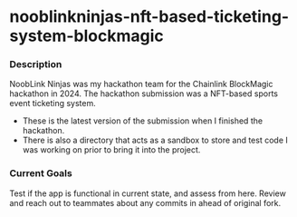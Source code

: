 # nooblinkninjas-nft-based-ticketing-system-blockmagic

### Description
NoobLink Ninjas was my hackathon team for the Chainlink BlockMagic hackathon in 2024.
The hackathon submission was a NFT-based sports event ticketing system.

* These is the latest version of the submission when I finished the hackathon.
* There is also a directory that acts as a sandbox to store and test code I was working on prior to bring it into the project.

### Current Goals
Test if the app is functional in current state, and assess from here. 
Review and reach out to teammates about any commits in ahead of original fork.
